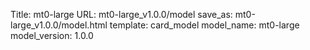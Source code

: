 Title: mt0-large
URL: mt0-large_v1.0.0/model
save_as: mt0-large_v1.0.0/model.html
template: card_model
model_name: mt0-large
model_version: 1.0.0

